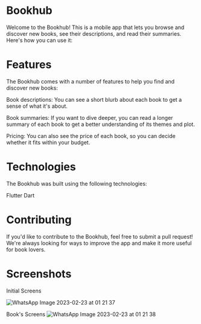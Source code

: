 # Bookhub

Welcome to the Bookhub! This is a mobile app that lets you browse and discover new books, see their descriptions, and read their summaries. Here's how you can use it:

# Features

The Bookhub comes with a number of features to help you find and discover new books:

Book descriptions: You can see a short blurb about each book to get a sense of what it's about.

Book summaries: If you want to dive deeper, you can read a longer summary of each book to get a better understanding of its themes and plot.

Pricing: You can also see the price of each book, so you can decide whether it fits within your budget.

# Technologies

The Bookhub was built using the following technologies:

Flutter
Dart

# Contributing

If you'd like to contribute to the Bookhub, feel free to submit a pull request! We're always looking for ways to improve the app and make it more useful for book lovers.

# Screenshots

Initial Screens

![WhatsApp Image 2023-02-23 at 01 21 37](https://user-images.githubusercontent.com/92632170/220743590-88b019c1-678a-44ec-a3e6-adaf6e7b8d01.jpg)

Book's Screens
![WhatsApp Image 2023-02-23 at 01 21 38](https://user-images.githubusercontent.com/92632170/220743619-afd5df9f-ea7e-4934-a062-34598a6a4207.jpg)


